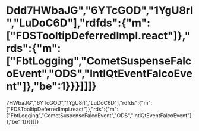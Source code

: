 # Ddd7HWbaJG","6YTcGOD","1YgU8rl","LuDoC6D"],"rdfds":{"m":["FDSTooltipDeferredImpl.react"]},"rds":{"m":["FbtLogging","CometSuspenseFalcoEvent","ODS","IntlQtEventFalcoEvent"]},"be":1}}}]]]}</script>
<script src="data:text/javascript;base64,cmVxdWlyZUxhenkoWyJTZXJ2ZXJKU1BheWxvYWRMaXN0ZW5lcl9ORVciXSxmdW5jdGlvbihtKXttLnByb2Nlc3MoKTt9LG51bGwsMHgxMDAp" nonce="B1JwO4f5" data-btmanifest="1022058312_main"></script>
<script type="application/json"  data-content-len="95" data-sjs>{"require":[["CometResourceScheduler","registerHighPriHashes",null,[["\/R\/9X2N","7HWbaJG"]]]]}</script>
<script src="data:text/javascript;base64,cmVxdWlyZUxhenkoWyJTZXJ2ZXJKU1BheWxvYWRMaXN0ZW5lcl9ORVciXSxmdW5jdGlvbihtKXttLnByb2Nlc3MoKTt9LG51bGwsMHgxMDAp" nonce="B1JwO4f5" data-btmanifest="1022058312_main"></script>
<script type="application/json"  data-content-len="2636" data-sjs>{"require":[["ScheduledServerJS","handle",null,[{"__bbox":{"require":[["RelayPrefetchedStreamCache","next",[],["adp_PolarisProfilePageContentQueryRelayPreloader_68048229eb9800e65075070",{"__bbox":{"complete":true,"result":{"data":{"user":{"friendship_status":null,"gating":null,"is_memorialized":false,"is_private":true,"has_story_archive":null,"supervision_info":null,"is_regulated_c18":false,"regulated_news_in_locations":[],"bio_links":[],"text_post_app_badge_label":"leonardo.august1200","show_text_post_app_badge":true,"username":"leonardo.august1200","text_post_new_post_count":null,"pk":"51602055984","live_broadcast_visibility":null,"live_broadcast_id":null,"profile_pic_url":"https:\/\/instagram.fcpq9-1.fna.fbcdn.net\/v\/t51.2885-19\/328123337_145531235035830_3793355901166577489_n.jpg?stp=dst-jpg_e0_s150x150_tt6&_nc_ht=instagram.fcpq9-1.fna.fbcdn.net&_nc_cat=106&_nc_oc=Q6cZ2QFNhxhCt_CITpRnoZCppIftoH0LWZOfbn8bhHm2QbhhBywQLigIj4tWHb1KdndZ2io&_nc_ohc=3cZNPrNcKSsQ7kNvwGGZ3hq&_nc_gid=mBPiuvwdMuP-g12F2WH6Xw&edm=APs17CUBAAAA&ccb=7-5&oh=00_AfG3k1WjiLk5XHbdeX07YpPJjHwI_os8401N8LiFhXXHEg&oe=680A3C35&_nc_sid=10d13b","hd_profile_pic_url_info":{"url":"https:\/\/instagram.fcpq9-1.fna.fbcdn.net\/v\/t51.2885-19\/328123337_145531235035830_3793355901166577489_n.jpg?_nc_ht=instagram.fcpq9-1.fna.fbcdn.net&_nc_cat=106&_nc_oc=Q6cZ2QFNhxhCt_CITpRnoZCppIftoH0LWZOfbn8bhHm2QbhhBywQLigIj4tWHb1KdndZ2io&_nc_ohc=3cZNPrNcKSsQ7kNvwGGZ3hq&_nc_gid=mBPiuvwdMuP-g12F2WH6Xw&edm=APs17CUBAAAA&ccb=7-5&oh=00_AfH6y2Ej9GjZpAHvSSXbnv2Uf-zxhqiVkGC7QXUWhtSlUA&oe=680A3C35&_nc_sid=10d13b"},"is_unpublished":false,"id":"51602055984","latest_reel_media":null,"has_profile_pic":null,"profile_pic_genai_tool_info":[],"biography":"","full_name":"Andr\u00e9 Cardoso","is_verified":false,"show_account_transparency_details":true,"account_type":1,"follower_count":8,"mutual_followers_count":null,"profile_context_links_with_user_ids":null,"address_street":null,"city_name":null,"is_business":false,"zip":null,"biography_with_entities":{"entities":[]},"category":null,"should_show_category":null,"account_badges":[],"ai_agent_type":null,"fb_profile_bio_link_web":null,"external_lynx_url":null,"external_url":"","pronouns":[],"transparency_label":null,"transparency_product":null,"has_chaining":null,"remove_message_entrypoint":null,"fbid_v2":"17841451839520256","is_embeds_disabled":false,"is_professional_account":null,"following_count":95,"media_count":1,"total_clips_count":null,"latest_besties_reel_media":null,"reel_media_seen_timestamp":null},"viewer":{"user":null}},"extensions":{"is_final":true}},"sequence_number":0}}]]]}},{"__bbox":null},{"__bbox":null}]]]}</script>
<script src="data:text/javascript;base64,cmVxdWlyZUxhenkoWyJTZXJ2ZXJKU1BheWxvYWRMaXN0ZW5lcl9ORVciXSxmdW5jdGlvbihtKXttLnByb2Nlc3MoKTt9LG51bGwsMHgxMDAp" nonce="B1JwO4f5" data-btmanifest="1022058312_main"></script>

7HWbaJG","6YTcGOD","1YgU8rl","LuDoC6D"],"rdfds":{"m":["FDSTooltipDeferredImpl.react"]},"rds":{"m":["FbtLogging","CometSuspenseFalcoEvent","ODS","IntlQtEventFalcoEvent"]},"be":1}}}]]]}</script>
<script src="data:text/javascript;base64,cmVxdWlyZUxhenkoWyJTZXJ2ZXJKU1BheWxvYWRMaXN0ZW5lcl9ORVciXSxmdW5jdGlvbihtKXttLnByb2Nlc3MoKTt9LG51bGwsMHgxMDAp" nonce="B1JwO4f5" data-btmanifest="1022058312_main"></script>
<script type="application/json"  data-content-len="95" data-sjs>{"require":[["CometResourceScheduler","registerHighPriHashes",null,[["\/R\/9X2N","7HWbaJG"]]]]}</script>
<script src="data:text/javascript;base64,cmVxdWlyZUxhenkoWyJTZXJ2ZXJKU1BheWxvYWRMaXN0ZW5lcl9ORVciXSxmdW5jdGlvbihtKXttLnByb2Nlc3MoKTt9LG51bGwsMHgxMDAp" nonce="B1JwO4f5" data-btmanifest="1022058312_main"></script>
<script type="application/json"  data-content-len="2636" data-sjs>{"require":[["ScheduledServerJS","handle",null,[{"__bbox":{"require":[["RelayPrefetchedStreamCache","next",[],["adp_PolarisProfilePageContentQueryRelayPreloader_68048229eb9800e65075070",{"__bbox":{"complete":true,"result":{"data":{"user":{"friendship_status":null,"gating":null,"is_memorialized":false,"is_private":true,"has_story_archive":null,"supervision_info":null,"is_regulated_c18":false,"regulated_news_in_locations":[],"bio_links":[],"text_post_app_badge_label":"leonardo.august1200","show_text_post_app_badge":true,"username":"leonardo.august1200","text_post_new_post_count":null,"pk":"51602055984","live_broadcast_visibility":null,"live_broadcast_id":null,"profile_pic_url":"https:\/\/instagram.fcpq9-1.fna.fbcdn.net\/v\/t51.2885-19\/328123337_145531235035830_3793355901166577489_n.jpg?stp=dst-jpg_e0_s150x150_tt6&_nc_ht=instagram.fcpq9-1.fna.fbcdn.net&_nc_cat=106&_nc_oc=Q6cZ2QFNhxhCt_CITpRnoZCppIftoH0LWZOfbn8bhHm2QbhhBywQLigIj4tWHb1KdndZ2io&_nc_ohc=3cZNPrNcKSsQ7kNvwGGZ3hq&_nc_gid=mBPiuvwdMuP-g12F2WH6Xw&edm=APs17CUBAAAA&ccb=7-5&oh=00_AfG3k1WjiLk5XHbdeX07YpPJjHwI_os8401N8LiFhXXHEg&oe=680A3C35&_nc_sid=10d13b","hd_profile_pic_url_info":{"url":"https:\/\/instagram.fcpq9-1.fna.fbcdn.net\/v\/t51.2885-19\/328123337_145531235035830_3793355901166577489_n.jpg?_nc_ht=instagram.fcpq9-1.fna.fbcdn.net&_nc_cat=106&_nc_oc=Q6cZ2QFNhxhCt_CITpRnoZCppIftoH0LWZOfbn8bhHm2QbhhBywQLigIj4tWHb1KdndZ2io&_nc_ohc=3cZNPrNcKSsQ7kNvwGGZ3hq&_nc_gid=mBPiuvwdMuP-g12F2WH6Xw&edm=APs17CUBAAAA&ccb=7-5&oh=00_AfH6y2Ej9GjZpAHvSSXbnv2Uf-zxhqiVkGC7QXUWhtSlUA&oe=680A3C35&_nc_sid=10d13b"},"is_unpublished":false,"id":"51602055984","latest_reel_media":null,"has_profile_pic":null,"profile_pic_genai_tool_info":[],"biography":"","full_name":"Andr\u00e9 Cardoso","is_verified":false,"show_account_transparency_details":true,"account_type":1,"follower_count":8,"mutual_followers_count":null,"profile_context_links_with_user_ids":null,"address_street":null,"city_name":null,"is_business":false,"zip":null,"biography_with_entities":{"entities":[]},"category":null,"should_show_category":null,"account_badges":[],"ai_agent_type":null,"fb_profile_bio_link_web":null,"external_lynx_url":null,"external_url":"","pronouns":[],"transparency_label":null,"transparency_product":null,"has_chaining":null,"remove_message_entrypoint":null,"fbid_v2":"17841451839520256","is_embeds_disabled":false,"is_professional_account":null,"following_count":95,"media_count":1,"total_clips_count":null,"latest_besties_reel_media":null,"reel_media_seen_timestamp":null},"viewer":{"user":null}},"extensions":{"is_final":true}},"sequence_number":0}}]]]}},{"__bbox":null},{"__bbox":null}]]]}</script>
<script src="data:text/javascript;base64,cmVxdWlyZUxhenkoWyJTZXJ2ZXJKU1BheWxvYWRMaXN0ZW5lcl9ORVciXSxmdW5jdGlvbihtKXttLnByb2Nlc3MoKTt9LG51bGwsMHgxMDAp" nonce="B1JwO4f5" data-btmanifest="1022058312_main"></script>

